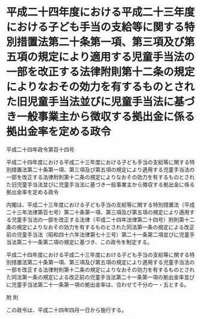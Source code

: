# 平成二十四年度における平成二十三年度における子ども手当の支給等に関する特別措置法第二十条第一項、第三項及び第五項の規定により適用する児童手当法の一部を改正する法律附則第十二条の規定によりなおその効力を有するものとされた旧児童手当法並びに児童手当法に基づき一般事業主から徴収する拠出金に係る拠出金率を定める政令

平成二十四年政令第百十四号

平成二十四年度における平成二十三年度における子ども手当の支給等に関する特別措置法第二十条第一項、第三項及び第五項の規定により適用する児童手当法の一部を改正する法律附則第十二条の規定によりなおその効力を有するものとされた旧児童手当法並びに児童手当法に基づき一般事業主から徴収する拠出金に係る拠出金率を定める政令

内閣は、平成二十三年度における子ども手当の支給等に関する特別措置法（平成二十三年法律第百七号）第二十条第一項、第三項及び第五項の規定により適用する児童手当法の一部を改正する法律（平成二十四年法律第二十四号）附則第十二条の規定によりなおその効力を有するものとされた同法第一条の規定による改正前の児童手当法（昭和四十六年法律第七十三号）第二十一条第二項並びに児童手当法第二十一条第二項の規定に基づき、この政令を制定する。

平成二十四年度における平成二十三年度における子ども手当の支給等に関する特別措置法第二十条第一項、第三項及び第五項の規定により適用する児童手当法の一部を改正する法律附則第十二条の規定によりなおその効力を有するものとされた同法第一条の規定による改正前の児童手当法第二十一条第一項の拠出金率並びに児童手当法第二十一条第一項の拠出金率は、合わせて千分の一・五とする。

附 則

この政令は、平成二十四年四月一日から施行する。
